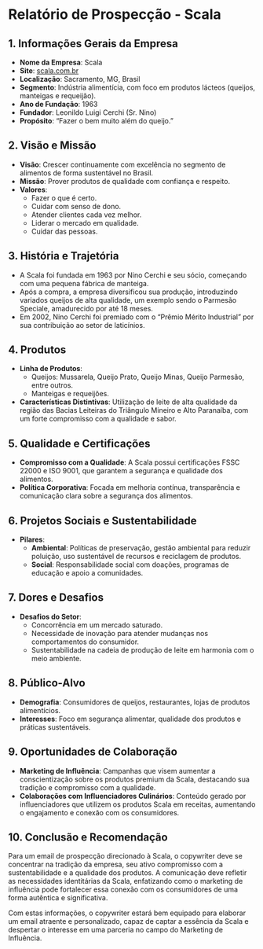 # Relatório de Prospecção - Scala

## 1. **Informações Gerais da Empresa**
- **Nome da Empresa**: Scala
- **Site**: [scala.com.br](http://www.scala.com.br)
- **Localização**: Sacramento, MG, Brasil
- **Segmento**: Indústria alimentícia, com foco em produtos lácteos (queijos, manteigas e requeijão).
- **Ano de Fundação**: 1963
- **Fundador**: Leonildo Luigi Cerchi (Sr. Nino)
- **Propósito**: “Fazer o bem muito além do queijo.”

## 2. **Visão e Missão**
- **Visão**: Crescer continuamente com excelência no segmento de alimentos de forma sustentável no Brasil.
- **Missão**: Prover produtos de qualidade com confiança e respeito.
- **Valores**:
  - Fazer o que é certo.
  - Cuidar com senso de dono.
  - Atender clientes cada vez melhor.
  - Liderar o mercado em qualidade.
  - Cuidar das pessoas.

## 3. **História e Trajetória**
- A Scala foi fundada em 1963 por Nino Cerchi e seu sócio, começando com uma pequena fábrica de manteiga.
- Após a compra, a empresa diversificou sua produção, introduzindo variados queijos de alta qualidade, um exemplo sendo o Parmesão Speciale, amadurecido por até 18 meses.
- Em 2002, Nino Cerchi foi premiado com o “Prêmio Mérito Industrial” por sua contribuição ao setor de laticínios.

## 4. **Produtos**
- **Linha de Produtos**:
  - Queijos: Mussarela, Queijo Prato, Queijo Minas, Queijo Parmesão, entre outros.
  - Manteigas e requeijões.
- **Características Distintivas**: Utilização de leite de alta qualidade da região das Bacias Leiteiras do Triângulo Mineiro e Alto Paranaíba, com um forte compromisso com a qualidade e sabor.

## 5. **Qualidade e Certificações**
- **Compromisso com a Qualidade**: A Scala possui certificações FSSC 22000 e ISO 9001, que garantem a segurança e qualidade dos alimentos.
- **Política Corporativa**: Focada em melhoria contínua, transparência e comunicação clara sobre a segurança dos alimentos.

## 6. **Projetos Sociais e Sustentabilidade**
- **Pilares**:
  - **Ambiental**: Políticas de preservação, gestão ambiental para reduzir poluição, uso sustentável de recursos e reciclagem de produtos.
  - **Social**: Responsabilidade social com doações, programas de educação e apoio a comunidades.

## 7. **Dores e Desafios**
- **Desafios do Setor**:
  - Concorrência em um mercado saturado.
  - Necessidade de inovação para atender mudanças nos comportamentos do consumidor.
  - Sustentabilidade na cadeia de produção de leite em harmonia com o meio ambiente.

## 8. **Público-Alvo**
- **Demografia**: Consumidores de queijos, restaurantes, lojas de produtos alimentícios.
- **Interesses**: Foco em segurança alimentar, qualidade dos produtos e práticas sustentáveis.

## 9. **Oportunidades de Colaboração**
- **Marketing de Influência**: Campanhas que visem aumentar a conscientização sobre os produtos premium da Scala, destacando sua tradição e compromisso com a qualidade.
- **Colaborações com Influenciadores Culinários**: Conteúdo gerado por influenciadores que utilizem os produtos Scala em receitas, aumentando o engajamento e conexão com os consumidores.

## 10. **Conclusão e Recomendação**
Para um email de prospecção direcionado à Scala, o copywriter deve se concentrar na tradição da empresa, seu ativo compromisso com a sustentabilidade e a qualidade dos produtos. A comunicação deve refletir as necessidades identitárias da Scala, enfatizando como o marketing de influência pode fortalecer essa conexão com os consumidores de uma forma autêntica e significativa. 

Com estas informações, o copywriter estará bem equipado para elaborar um email atraente e personalizado, capaz de captar a essência da Scala e despertar o interesse em uma parceria no campo do Marketing de Influência.